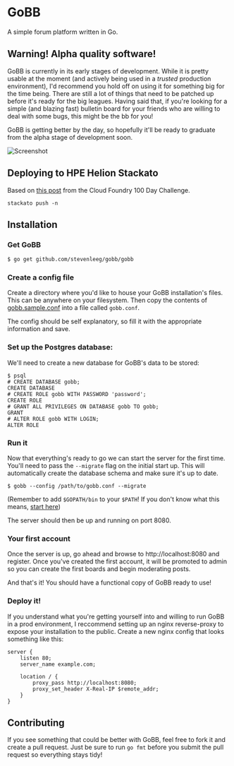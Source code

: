 # GoBB
A simple forum platform written in Go. 

## Warning! Alpha quality software!
GoBB is currently in its early stages of development. While it is pretty usable at the moment (and actively being used in a *trusted* production environment), I'd recommend you hold off on using it for something big for the time being. There are still a lot of things that need to be patched up before it's ready for the big leagues. Having said that, if you're looking for a simple (and blazing fast) bulletin board for your friends who are willing to deal with some bugs, this might be the bb for you!

GoBB is getting better by the day, so hopefully it'll be ready to graduate from the alpha stage of development soon.

![Screenshot](http://imgur.com/JFSzskx.png)

## Deploying to HPE Helion Stackato
Based on [this post](http://blog.cloudfoundry.gr.jp/2015/07/cf100apps-031-gobb.html) from the Cloud Foundry 100 Day Challenge.

```
stackato push -n
```


## Installation

### Get GoBB
````sh
$ go get github.com/stevenleeg/gobb/gobb
````

### Create a config file
Create a directory where you'd like to house your GoBB installation's files. This can be anywhere on your filesystem. Then copy the contents of [gobb.sample.conf](https://github.com/stevenleeg/gobb/blob/master/gobb/gobb.sample.conf) into a file called `gobb.conf`.

The config should be self explanatory, so fill it with the appropriate information and save.

### Set up the Postgres database:
We'll need to create a new database for GoBB's data to be stored:

```
$ psql
# CREATE DATABASE gobb;
CREATE DATABASE
# CREATE ROLE gobb WITH PASSWORD 'password';
CREATE ROLE
# GRANT ALL PRIVILEGES ON DATABASE gobb TO gobb;
GRANT
# ALTER ROLE gobb WITH LOGIN;
ALTER ROLE
```

### Run it
Now that everything's ready to go we can start the server for the first time. You'll need to pass the `--migrate` flag on the initial start up. This will automatically create the database schema and make sure it's up to date. 

```
$ gobb --config /path/to/gobb.conf --migrate
```

(Remember to add `$GOPATH/bin` to your `$PATH`! If you don't know what this means, [start here](http://askubuntu.com/questions/60218/how-to-add-a-directory-to-my-path))

The server should then be up and running on port 8080.

### Your first account
Once the server is up, go ahead and browse to http://localhost:8080 and register. Once you've created the first account, it will be promoted to admin so you can create the first boards and begin moderating posts.

And that's it! You should have a functional copy of GoBB ready to use!

### Deploy it!
If you understand what you're getting yourself into and willing to run GoBB in a prod environment, I reccommend setting up an nginx reverse-proxy to expose your installation to the public. Create a new nginx config that looks something like this:

```Nginx
server {
    listen 80;
    server_name example.com;

    location / {
        proxy_pass http://localhost:8080;
        proxy_set_header X-Real-IP $remote_addr;
    }
}
```

## Contributing
If you see something that could be better with GoBB, feel free to fork it and create a pull request. Just be sure to run `go fmt` before you submit the pull request so everything stays tidy!
